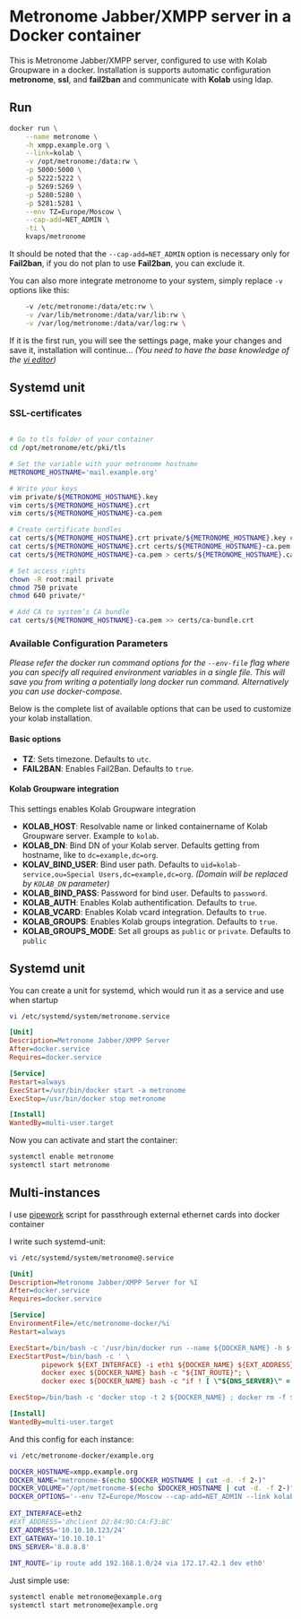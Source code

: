 Metronome Jabber/XMPP server in a Docker container
=====================================================

This is Metronome Jabber/XMPP server, configured to use with Kolab Groupware in a docker.
Installation is supports automatic configuration **metronome**, **ssl**, and **fail2ban** and communicate with **Kolab** using ldap.

Run
---

```bash
docker run \
    --name metronome \
    -h xmpp.example.org \
    --link=kolab \
    -v /opt/metronome:/data:rw \
    -p 5000:5000 \
    -p 5222:5222 \
    -p 5269:5269 \
    -p 5280:5280 \
    -p 5281:5281 \
    --env TZ=Europe/Moscow \
    --cap-add=NET_ADMIN \
    -ti \
    kvaps/metronome
```
It should be noted that the `--cap-add=NET_ADMIN` option is necessary only for **Fail2ban**, if you do not plan to use **Fail2ban**, you can exclude it.

You can also more integrate metronome to your system, simply replace `-v` options like this:
```bash
    -v /etc/metronome:/data/etc:rw \
    -v /var/lib/metronome:/data/var/lib:rw \
    -v /var/log/metronome:/data/var/log:rw \
```

If it is the first run, you will see the settings page, make your changes and save it, installation will continue...
*(You need to have the base knowledge of the [vi editor](http://google.com/#q=vi+editor))*

Systemd unit
------------


### SSL-certificates

```bash

# Go to tls folder of your container
cd /opt/metronome/etc/pki/tls

# Set the variable with your metronome hostname
METRONOME_HOSTNAME='mail.example.org'

# Write your keys
vim private/${METRONOME_HOSTNAME}.key
vim certs/${METRONOME_HOSTNAME}.crt
vim certs/${METRONOME_HOSTNAME}-ca.pem

# Create certificate bundles
cat certs/${METRONOME_HOSTNAME}.crt private/${METRONOME_HOSTNAME}.key certs/${METRONOME_HOSTNAME}-ca.pem > private/${METRONOME_HOSTNAME}.bundle.pem
cat certs/${METRONOME_HOSTNAME}.crt certs/${METRONOME_HOSTNAME}-ca.pem > certs/${METRONOME_HOSTNAME}.bundle.pem
cat certs/${METRONOME_HOSTNAME}-ca.pem > certs/${METRONOME_HOSTNAME}.ca-chain.pem

# Set access rights
chown -R root:mail private
chmod 750 private
chmod 640 private/*

# Add CA to system’s CA bundle
cat certs/${METRONOME_HOSTNAME}-ca.pem >> certs/ca-bundle.crt
```

### Available Configuration Parameters

*Please refer the docker run command options for the `--env-file` flag where you can specify all required environment variables in a single file. This will save you from writing a potentially long docker run command. Alternatively you can use docker-compose.*

Below is the complete list of available options that can be used to customize your kolab installation.

#### Basic options

  - **TZ**: Sets timezone. Defaults to `utc`.
  - **FAIL2BAN**: Enables Fail2Ban. Defaults to `true`.

#### Kolab Groupware integration

This settings enables Kolab Groupware integration

  - **KOLAB_HOST**: Resolvable name or linked containername of Kolab Groupware server. Example to `kolab`.
  - **KOLAB_DN**: Bind DN of your Kolab server. Defaults getting from hostname, like to `dc=example,dc=org`.
  - **KOLAV_BIND_USER**: Bind user path. Defaults to `uid=kolab-service,ou=Special Users,dc=example,dc=org`. *(Domain will be replaced by `KOLAB_DN` parameter)*
  - **KOLAB_BIND_PASS**: Password for bind user. Defaults to `password`.
  - **KOLAB_AUTH**: Enables Kolab authentification. Defaults to `true`.
  - **KOLAB_VCARD**: Enables Kolab vcard integration. Defaults to `true`.
  - **KOLAB_GROUPS**: Enables Kolab groups integration. Defaults to `true`.
  - **KOLAB_GROUPS_MODE**: Set all groups as `public` or `private`. Defaults to `public`


Systemd unit
------------

You can create a unit for systemd, which would run it as a service and use when startup

```bash
vi /etc/systemd/system/metronome.service
```

```ini
[Unit]
Description=Metronome Jabber/XMPP Server
After=docker.service
Requires=docker.service

[Service]
Restart=always
ExecStart=/usr/bin/docker start -a metronome
ExecStop=/usr/bin/docker stop metronome

[Install]
WantedBy=multi-user.target
```

Now you can activate and start the container:
```bash
systemctl enable metronome
systemctl start metronome
```

Multi-instances
---------------

I use [pipework](https://github.com/jpetazzo/pipework) script for passthrough external ethernet cards into docker container

I write such systemd-unit:
```bash
vi /etc/systemd/system/metronome@.service
```
```ini
[Unit]
Description=Metronome Jabber/XMPP Server for %I
After=docker.service
Requires=docker.service

[Service]
EnvironmentFile=/etc/metronome-docker/%i
Restart=always

ExecStart=/bin/bash -c '/usr/bin/docker run --name ${DOCKER_NAME} -h ${DOCKER_HOSTNAME} -v ${DOCKER_VOLUME}:/data:rw ${DOCKER_OPTIONS} kvaps/metronome'
ExecStartPost=/bin/bash -c ' \
        pipework ${EXT_INTERFACE} -i eth1 ${DOCKER_NAME} ${EXT_ADDRESS}@${EXT_GATEWAY}; \
        docker exec ${DOCKER_NAME} bash -c "${INT_ROUTE}"; \
        docker exec ${DOCKER_NAME} bash -c "if ! [ \"${DNS_SERVER}\" = \"\" ] ; then echo nameserver ${DNS_SERVER} > /etc/resolv.conf ; fi" '

ExecStop=/bin/bash -c 'docker stop -t 2 ${DOCKER_NAME} ; docker rm -f ${DOCKER_NAME}'

[Install]
WantedBy=multi-user.target
```

And this config for each instance:
```bash
vi /etc/metronome-docker/example.org
```
```bash
DOCKER_HOSTNAME=xmpp.example.org
DOCKER_NAME="metronome-$(echo $DOCKER_HOSTNAME | cut -d. -f 2-)"
DOCKER_VOLUME="/opt/metronome-$(echo $DOCKER_HOSTNAME | cut -d. -f 2-)"
DOCKER_OPTIONS='--env TZ=Europe/Moscow --cap-add=NET_ADMIN --link kolab-$(echo $DOCKER_HOSTNAME | cut -d. -f 2-) -p 5280:5280 -p 5281:5281'
 
EXT_INTERFACE=eth2
#EXT_ADDRESS='dhclient D2:84:9D:CA:F3:BC'
EXT_ADDRESS='10.10.10.123/24'
EXT_GATEWAY='10.10.10.1'
DNS_SERVER='8.8.8.8'
 
INT_ROUTE='ip route add 192.168.1.0/24 via 172.17.42.1 dev eth0'
```
Just simple use:
```bash
systemctl enable metronome@example.org
systemctl start metronome@example.org
```
